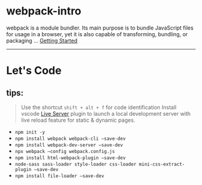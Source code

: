 # webpack-intro
webpack is a module bundler. Its main purpose is to bundle JavaScript files for usage in a browser, yet it is also capable of transforming, bundling, or packaging ...
[Getting Started](https://webpack.js.org/)

--------------------------------------------------

# Let's Code 

## tips: 

> Use the shortcut  `shift + alt + f` for code identification
> Install vscode [Live Server](https://marketplace.visualstudio.com/items?itemName=ritwickdey.LiveServer) plugin to launch a local development server with live reload feature for static & dynamic pages.

* `npm init -y`
* `npm install webpack webpack-cli —save-dev`
* `npm install webpack-dev-server —save-dev`
* `npx webpack —config webpack.config.js` 
* `npm install html-webpack-plugin —save-dev`
* `node-sass sass-loader style-loader css-loader mini-css-extract-plugin —save-dev`
* `npm install file-loader —save-dev`
